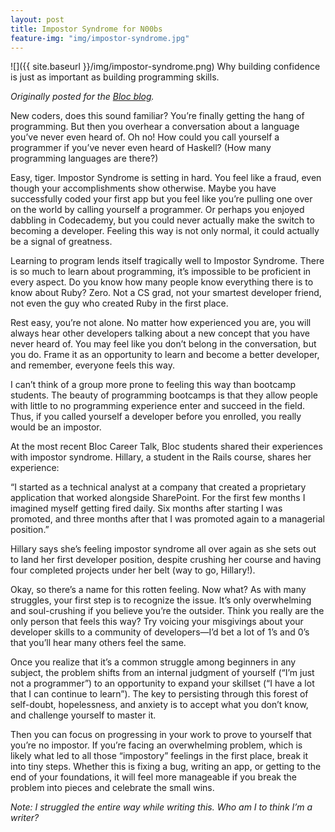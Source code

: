 ```yaml
---
layout: post
title: Impostor Syndrome for N00bs
feature-img: "img/impostor-syndrome.jpg"
---
```

![]({{ site.baseurl }}/img/impostor-syndrome.png)
Why building confidence is just as important as building programming skills.

_Originally posted for the [Bloc blog](blog.bloc.io)._


New coders, does this sound familiar? You’re finally getting the hang of programming. But then you overhear a conversation about a language you’ve never even heard of. Oh no! How could you call yourself a programmer if you’ve never even heard of Haskell? (How many programming languages are there?)

Easy, tiger. Impostor Syndrome is setting in hard. You feel like a fraud, even though your accomplishments show otherwise. Maybe you have successfully coded your first app but you feel like you’re pulling one over on the world by calling yourself a programmer. Or perhaps you enjoyed dabbling in Codecademy, but you could never actually make the switch to becoming a developer. Feeling this way is not only normal, it could actually be a signal of greatness.

Learning to program lends itself tragically well to Impostor Syndrome. There is so much to learn about programming, it’s impossible to be proficient in every aspect. Do you know how many people know everything there is to know about Ruby? Zero. Not a CS grad, not your smartest developer friend, not even the guy who created Ruby in the first place.

Rest easy, you’re not alone. No matter how experienced you are, you will always hear other developers talking about a new concept that you have never heard of. You may feel like you don’t belong in the conversation, but you do. Frame it as an opportunity to learn and become a better developer, and remember, everyone feels this way.

I can’t think of a group more prone to feeling this way than bootcamp students. The beauty of programming bootcamps is that they allow people with little to no programming experience enter and succeed in the field. Thus, if you called yourself a developer before you enrolled, you really would be an impostor.

At the most recent Bloc Career Talk, Bloc students shared their experiences with impostor syndrome. Hillary, a student in the Rails course, shares her experience:

“I started as a technical analyst at a company that created a proprietary application that worked alongside SharePoint. For the first few months I imagined myself getting fired daily. Six months after starting I was promoted, and three months after that I was promoted again to a managerial position.”

Hillary says she’s feeling impostor syndrome all over again as she sets out to land her first developer position, despite crushing her course and having four completed projects under her belt (way to go, Hillary!).

Okay, so there’s a name for this rotten feeling. Now what? As with many struggles, your first step is to recognize the issue. It’s only overwhelming and soul-crushing if you believe you’re the outsider. Think you really are the only person that feels this way? Try voicing your misgivings about your developer skills to a community of developers—I’d bet a lot of 1’s and 0’s that you’ll hear many others feel the same.

Once you realize that it’s a common struggle among beginners in any subject, the problem shifts from an internal judgment of yourself (“I’m just not a programmer”) to an opportunity to expand your skillset (“I have a lot that I can continue to learn”). The key to persisting through this forest of self-doubt, hopelessness, and anxiety is to accept what you don’t know, and challenge yourself to master it.

Then you can focus on progressing in your work to prove to yourself that you’re no impostor. If you’re facing an overwhelming problem, which is likely what led to all those “impostory” feelings in the first place, break it into tiny steps. Whether this is fixing a bug, writing an app, or getting to the end of your foundations, it will feel more manageable if you break the problem into pieces and celebrate the small wins.

_Note: I struggled the entire way while writing this. Who am I to think I’m a writer?_
